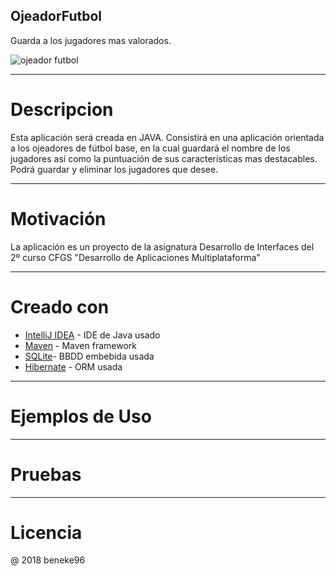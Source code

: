 ## OjeadorFutbol

Guarda a los jugadores mas valorados.

![ojeador futbol](https://user-images.githubusercontent.com/35973932/35769112-04b86344-08fe-11e8-9c1b-64e63055fd63.png)

--------------

# Descripcion 

Esta aplicación será creada en JAVA. Consistirá en una aplicación orientada a los ojeadores de fútbol base, en la cual guardará el nombre de los jugadores así como la puntuación de sus características mas destacables. Podrá guardar y eliminar los jugadores que desee.

-----------

# Motivación
La aplicación es un proyecto de la asignatura Desarrollo de Interfaces del 2º curso  CFGS "Desarrollo de Aplicaciones Multiplataforma"

-------------

# Creado con
 * [IntelliJ IDEA](https://www.jetbrains.com/idea/) - IDE de Java usado
 * [Maven](https://maven.apache.org/) - Maven framework
 * [SQLite](https://www.sqlite.org/)- BBDD embebida usada
 * [Hibernate](http://hibernate.org/) - ORM usada
 
 -------------
 
# Ejemplos de Uso

-------------
# Pruebas

-------------
# Licencia
 @ 2018 beneke96
  
